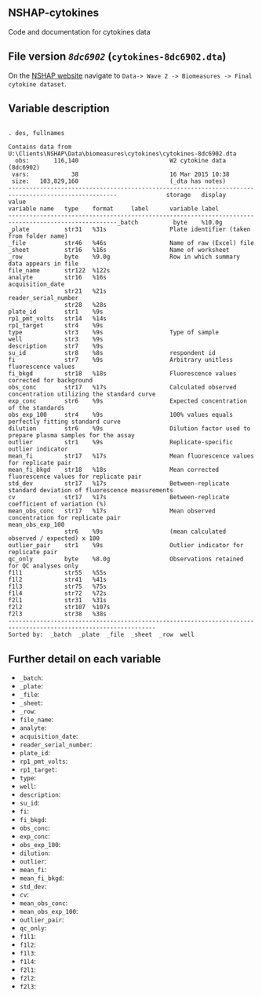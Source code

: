 ## NSHAP-cytokines
Code and documentation for cytokines data

## File version *`8dc6902`* (`cytokines-8dc6902.dta`)
On the [NSHAP website](http://nshap.uchicago.edu) navigate to `Data-> Wave 2 -> Biomeasures -> Final cytokine dataset`.

## Variable description
```

. des, fullnames

Contains data from U:\Clients\NSHAP\Data\biomeasures\cytokines\cytokines-8dc6902.dta
  obs:       116,140                          W2 cytokine data (8dc6902)
 vars:            38                          16 Mar 2015 10:38
 size:   103,829,160                          (_dta has notes)
-----------------------------------------------------------------------------------------------------              storage   display    value
variable name   type    format     label      variable label
-----------------------------------------------------------------------------------------------------_batch          byte    %10.0g                
_plate          str31   %31s                  Plate identifier (taken from folder name)
_file           str46   %46s                  Name of raw (Excel) file
_sheet          str16   %16s                  Name of worksheet
_row            byte    %9.0g                 Row in which summary data appears in file
file_name       str122  %122s                 
analyte         str16   %16s                  
acquisition_date
                str21   %21s                  
reader_serial_number
                str28   %28s                  
plate_id        str1    %9s                   
rp1_pmt_volts   str14   %14s                  
rp1_target      str4    %9s                   
type            str3    %9s                   Type of sample
well            str3    %9s                   
description     str7    %9s                   
su_id           str8    %8s                   respondent id
fi              str7    %9s                   Arbitrary unitless fluorescence values
fi_bkgd         str18   %18s                  Fluorescence values corrected for background
obs_conc        str17   %17s                  Calculated observed concentration utilizing the standard curve
exp_conc        str6    %9s                   Expected concentration of the standards
obs_exp_100     str4    %9s                   100% values equals perfectly fitting standard curve
dilution        str6    %9s                   Dilution factor used to prepare plasma samples for the assay
outlier         str1    %9s                   Replicate-specific outlier indicator
mean_fi         str17   %17s                  Mean fluorescence values for replicate pair
mean_fi_bkgd    str18   %18s                  Mean corrected fluorescence values for replicate pair
std_dev         str17   %17s                  Between-replicate standard deviation of fluorescence measurements
cv              str17   %17s                  Between-replicate coefficient of variation (%)
mean_obs_conc   str17   %17s                  Mean observed concentration for replicate pair
mean_obs_exp_100
                str6    %9s                   (mean calculated observed / expected) x 100
outlier_pair    str1    %9s                   Outlier indicator for replicate pair
qc_only         byte    %8.0g                 Observations retained for QC analyses only
f1l1            str55   %55s                  
f1l2            str41   %41s                  
f1l3            str75   %75s                  
f1l4            str72   %72s                  
f2l1            str31   %31s                  
f2l2            str107  %107s                 
f2l3            str38   %38s                  
----------------------------------------------------------------------------------------------------------------
Sorted by:  _batch  _plate  _file  _sheet  _row  well

```

## Further detail on each variable
- `_batch`: 
- `_plate`: 
- `_file`: 
- `_sheet`: 
- `_row`: 
- `file_name`: 
- `analyte`: 
- `acquisition_date`: 
- `reader_serial_number`: 
- `plate_id`: 
- `rp1_pmt_volts`: 
- `rp1_target`: 
- `type`: 
- `well`: 
- `description`: 
- `su_id`: 
- `fi`: 
- `fi_bkgd`: 
- `obs_conc`: 
- `exp_conc`: 
- `obs_exp_100`: 
- `dilution`: 
- `outlier`: 
- `mean_fi`: 
- `mean_fi_bkgd`: 
- `std_dev`: 
- `cv`: 
- `mean_obs_conc`: 
- `mean_obs_exp_100`: 
- `outlier_pair`: 
- `qc_only`: 
- `f1l1`: 
- `f1l2`: 
- `f1l3`: 
- `f1l4`: 
- `f2l1`: 
- `f2l2`: 
- `f2l3`: 

